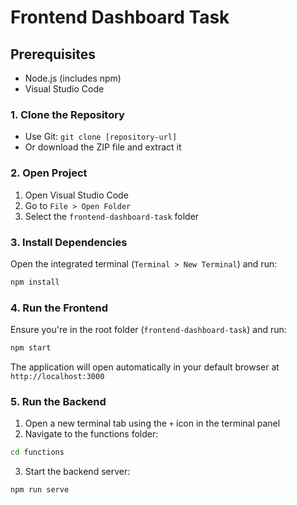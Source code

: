 # Frontend Dashboard Task

## Prerequisites
- Node.js (includes npm)
- Visual Studio Code

### 1. Clone the Repository
- Use Git: `git clone [repository-url]`
- Or download the ZIP file and extract it

### 2. Open Project
1. Open Visual Studio Code
2. Go to `File > Open Folder`
3. Select the `frontend-dashboard-task` folder

### 3. Install Dependencies
Open the integrated terminal (`Terminal > New Terminal`) and run:
```bash
npm install
```
### 4. Run the Frontend
Ensure you're in the root folder (`frontend-dashboard-task`) and run:
```bash
npm start
```
The application will open automatically in your default browser at `http://localhost:3000`


### 5. Run the Backend
1. Open a new terminal tab using the `+` icon in the terminal panel
2. Navigate to the functions folder:
```bash
cd functions
```
3. Start the backend server:
```bash
npm run serve
```